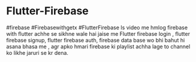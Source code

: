# Flutter-Firebase
#firebase #Firebasewithgetx #FlutterFirebase Is video me hmlog firebase with flutter achhe se sikhne wale hai jaise me Flutter firebase login , flutter firebase signup, flutter firebase auth, firebase data base  wo bhi bahut hi asana bhasa me , agr apko hmari firebase ki playlist achha lage to channel ko likhe jaruri se kr dena.
